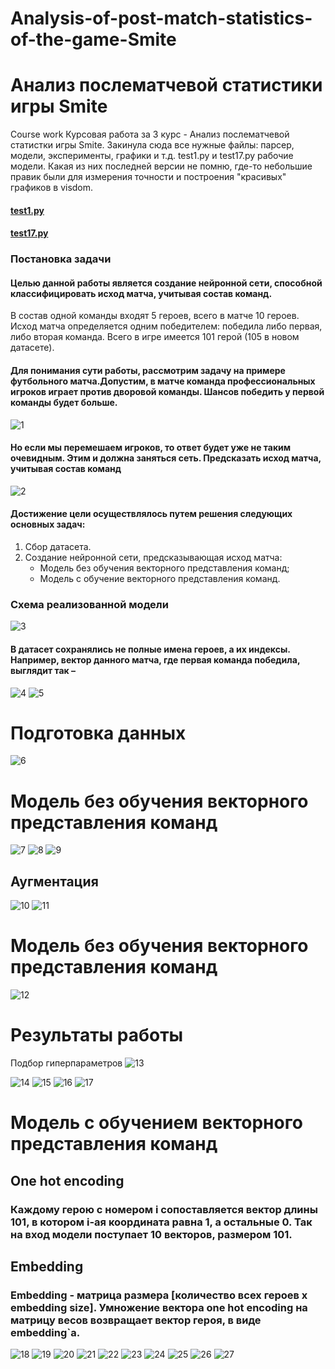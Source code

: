 # Analysis-of-post-match-statistics-of-the-game-Smite
# Анализ послематчевой статистики игры Smite
Course work
Курсовая работа за 3 курс - Анализ послематчевой статистки игры Smite. 
Закинула сюда все нужные файлы: парсер, модели, эксперименты, графики и т.д.
test1.py и test17.py рабочие модели. Какая из них последней версии не помню, где-то небольшие правик были для измерения точности и построения "красивых" графиков в visdom.

#### [test1.py](https://github.com/Ufipoo/Analysis-of-post-match-statistics-of-the-game-Smite/blob/master/test1.py)
#### [test17.py](https://github.com/Ufipoo/Analysis-of-post-match-statistics-of-the-game-Smite/blob/master/test17.py)

### Постановка задачи
#### Целью данной работы является создание нейронной сети, способной классифицировать исход матча, учитывая состав команд. 
В состав одной команды входят 5 героев, всего в матче 10 героев.
Исход матча определяется одним победителем: победила либо первая, либо вторая команда.
Всего в игре имеется 101 герой (105 в новом датасете).
#### Для понимания сути работы, рассмотрим задачу на примере футбольного матча.Допустим, в матче команда профессиональных игроков играет против дворовой команды. Шансов победить у первой команды будет больше. 
![1](https://i.imgur.com/XGSQpJ8.jpg)
#### Но если мы перемешаем игроков, то ответ будет уже не таким очевидным. Этим и должна заняться сеть. Предсказать исход матча, учитывая состав команд
![2](https://i.imgur.com/PbZ0BYN.jpg)
#### Достижение цели осуществлялось путем решения следующих основных задач:
1. Сбор датасета.
2. Создание нейронной сети, предсказывающая исход матча:
   * Модель без обучения векторного представления команд;
   * Модель с обучение векторного представления команд.
### Схема реализованной модели
![3](https://i.imgur.com/sTB7ZLU.png)
#### В датасет сохранялись не полные имена героев, а их индексы. Например, вектор данного матча, где первая команда победила, выглядит так –
![4](https://i.imgur.com/suegP5p.jpg)
![5](https://i.imgur.com/5esJTfg.jpg)
# Подготовка данных
![6](https://i.imgur.com/07KIljo.png)
# Модель без обучения векторного представления команд
![7](https://i.imgur.com/GI6GBzS.png)
![8](https://i.imgur.com/5YLniP9.png)
![9](https://i.imgur.com/tjHhkWF.jpg)
## Аугментация
![10](https://i.imgur.com/QTE71ds.png)
![11](https://i.imgur.com/uqejDY3.jpg)
# Модель без обучения векторного представления команд
![12](https://i.imgur.com/YbXMLvP.png)
# Результаты работы
Подбор гиперпараметров
![13](https://i.imgur.com/R0Iobvz.png)

![14](https://i.imgur.com/TUN9C9q.png)
![15](https://i.imgur.com/Dv5TokK.png)
![16](https://i.imgur.com/g3pOh8H.png)
![17](https://i.imgur.com/faoiJhm.png)
# Модель с обучением векторного представления команд
## One hot encoding
### Каждому герою с номером i сопоставляется вектор длины 101, в котором i-ая координата равна 1, а остальные 0. Так на вход модели поступает 10 векторов, размером 101. 
## Embedding
### Embedding - матрица размера [количество всех героев х embedding size]. Умножение вектора one hot encoding на матрицу весов возвращает вектор героя, в виде embedding`a.
![18](https://i.imgur.com/m6G3mv3.png)
![19](https://i.imgur.com/UIWl8xA.png)
![20](https://i.imgur.com/hGeSnPK.png)
![21](https://i.imgur.com/rfirWfs.png)
![22](https://i.imgur.com/obzR6jJ.png)
![23](https://i.imgur.com/V8tq3Uy.png)
![24](https://i.imgur.com/nnhIiyW.png)
![25](https://i.imgur.com/Ln4JITp.png)
![26](https://i.imgur.com/gmq5d90.png)
![27](https://i.imgur.com/I0RZxzv.png)


